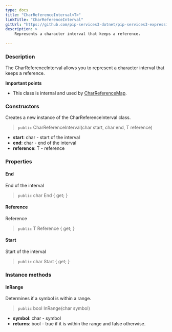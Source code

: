 ```yaml
---
type: docs
title: "CharReferenceInterval<T>"
linkTitle: "CharReferenceInterval"
gitUrl: "https://github.com/pip-services3-dotnet/pip-services3-expressions-dotnet"
description: > 
    Represents a character interval that keeps a reference.
    
---
```


### Description

The CharReferenceInterval allows you to represent a character interval that keeps a reference.

**Important points**

- This class is internal and used by [CharReferenceMap](../char_reference_map).

### Constructors
Creates a new instance of the CharReferenceInterval class.

> `public` CharReferenceInterval(char start, char end, T reference)

- **start**: char - start of the interval
- **end**: char - end of the interval
- **reference**: T - reference

### Properties

#### End
End of the interval

> `public` char End { get; }

#### Reference
Reference

> `public` T Reference { get; }


#### Start
Start of the interval

> `public` char Start { get; }


### Instance methods

#### InRange
Determines if a symbol is within a range.

> `public` bool InRange(char symbol)

- **symbol**: char - symbol
- **returns**: bool - true if it is within the range and false otherwise.
